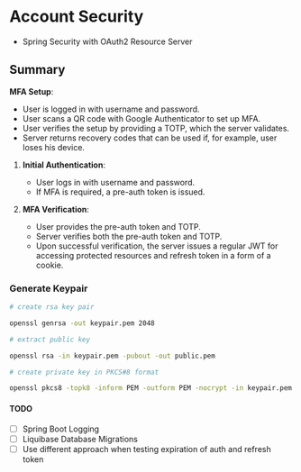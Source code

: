 # Account Security

- Spring Security with OAuth2 Resource Server

## Summary

**MFA Setup**:

- User is logged in with username and password.
- User scans a QR code with Google Authenticator to set up MFA.
- User verifies the setup by providing a TOTP, which the server validates.
- Server returns recovery codes that can be used if, for example, user loses his device.

1. **Initial Authentication**:
   - User logs in with username and password.
   - If MFA is required, a pre-auth token is issued.

2. **MFA Verification**:
   - User provides the pre-auth token and TOTP.
   - Server verifies both the pre-auth token and TOTP.
   - Upon successful verification, the server issues a regular JWT for accessing protected
     resources and refresh token in a form of a cookie.

### Generate Keypair

```bash
# create rsa key pair

openssl genrsa -out keypair.pem 2048
```

```bash
# extract public key

openssl rsa -in keypair.pem -pubout -out public.pem
```

```bash
# create private key in PKCS#8 format

openssl pkcs8 -topk8 -inform PEM -outform PEM -nocrypt -in keypair.pem -out private.pem
```

#### TODO

- [ ] Spring Boot Logging
- [ ] Liquibase Database Migrations
- [ ] Use different approach when testing expiration of auth and refresh token
